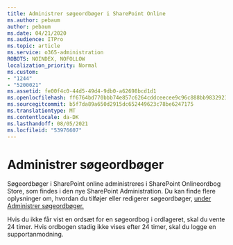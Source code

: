 ```yaml
---
title: Administrer søgeordbøger i SharePoint Online
ms.author: pebaum
author: pebaum
ms.date: 04/21/2020
ms.audience: ITPro
ms.topic: article
ms.service: o365-administration
ROBOTS: NOINDEX, NOFOLLOW
localization_priority: Normal
ms.custom:
- "1244"
- "5200021"
ms.assetid: fe00f4c0-44d5-49d4-9db0-a62698bcd1d1
ms.openlocfilehash: ff6764bd770bbb74e857c6264cddceecee9c96c888bb983292398522f5e90a5c
ms.sourcegitcommit: b5f7da89a650d2915dc652449623c78be6247175
ms.translationtype: MT
ms.contentlocale: da-DK
ms.lasthandoff: 08/05/2021
ms.locfileid: "53976607"
---
```

# <a name="manage-search-dictionaries"></a>Administrer søgeordbøger

Søgeordbøger i SharePoint online administreres i SharePoint Onlineordbog Store, som findes i den nye SharePoint Administration. Du kan finde flere oplysninger om, hvordan du tilføjer eller redigerer søgeordbøger, [under Administrer søgeordbøger.](https://go.microsoft.com/fwlink/?linkid=2044669&amp;clcid=0x409)
  
Hvis du ikke får vist en ordsæt for en søgeordbog i ordlageret, skal du vente 24 timer. Hvis ordbogen stadig ikke vises efter 24 timer, skal du logge en supportanmodning.
  